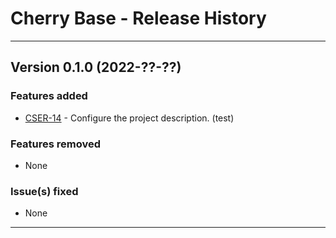 # Cherry Base - Release History

<hr>

## Version 0.1.0 (2022-??-??)

### Features added

- [CSER-14](https://ressec.atlassian.net/browse/CSER-14) - Configure the project description. (test)

### Features removed

- None

### Issue(s) fixed

- None

<hr>
